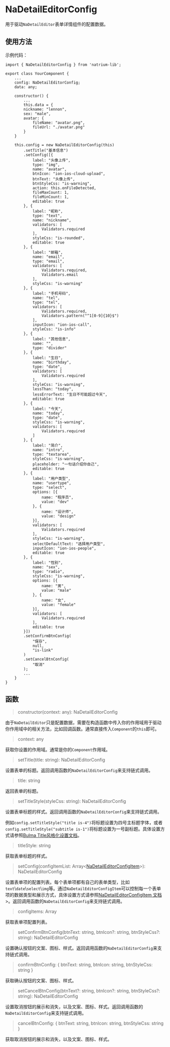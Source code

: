 # NaDetailEditorConfig

用于驱动`NaDetailEditor`表单详情组件的配置数据。

## 使用方法

示例代码：

    import { NaDetailEditorConfig } from 'natrium-lib';

    export class YourComponent {
        ...
        config: NaDetailEditorConfig;
	    data: any;

        constructor() {
            ...
            this.data = {
			nickname: "lennon",
			sex: "male",
			avatar: {
				fileName: "avatar.png",
				fileUrl: "./avatar.png"
			}
		}
		
		this.config = new NaDetailEditorConfig(this)
			.setTitle("基本信息")
			.setConfig([{
				label: "头像上传",
				type: "img",
				name: "avatar",
				btnIcon: "ion-ios-cloud-upload",
				btnText: "头像上传",
				btnStyleCss: "is-warning",
				action: this.onFileDetected,
				fileMaxCount: 1,
				fileMinCount: 1,
				editable: true
			}, {
				label: "昵称",
				type: "text",
				name: "nickname",
				validators: [
					Validators.required
				],
				styleCss: "is-rounded",
				editable: true
			}, {
				label: "邮箱",
				name: "email",
				type: "email",
				validators: [
					Validators.required,
					Validators.email
				],
				styleCss: "is-warning"
			}, {
				label: "手机号码",
				name: "tel",
				type: "tel",
				validators: [
					Validators.required,
					Validators.pattern("^1[0-9]{10}$")
				],
				inputIcon: "ion-ios-call",
				styleCss: "is-info"
			}, {
				label: "其他信息",
				name: "",
				type: "divider"
			}, {
				label: "生日",
				name: "birthday",
				type: "date",
				validators: [
					Validators.required
				],
				styleCss: "is-warning",
				lessThan: "today",
				lessErrorText: "生日不可能超过今天",
				editable: true
			}, {
				label: "今天",
				name: "today",
				type: "date",
				styleCss: "is-warning",
				validators: [
					Validators.required
				]
			}, {
				label: "简介",
				name: "intro",
				type: "textarea",
				styleCss: "is-warning",
				placeholder: "一句话介绍你自己",
				editable: true
			}, {
				label: "用户类型",
				name: "usertype",
				type: "select",
				options: [{
					name: "程序员",
					value: "dev"
				}, {
					name: "设计师",
					value: "design"
				}],
				validators: [
					Validators.required
				],
				styleCss: "is-warning",
				selectDefaultText: "选择用户类型",
				inputIcon: "ion-ios-people",
				editable: true
			}, {
				label: "性别",
				name: "sex",
				type: "radio",
				styleCss: "is-warning",
				options: [{
					name: "男",
					value: "male"
				}, {
					name: "女",
					value: "female"
				}],
				validators: [
					Validators.required
				],
				editable: true
			}])
			.setConfirmBtnConfig(
				"保存",
				null,
				"is-link"
			)
			.setCancelBtnConfig(
				"取消"
			);
            ...
        }
    }

## 函数

> constructor(context: any): NaDetailEditorConfig

由于`NaDetailEditor`只是配置数据，需要在构造函数中传入你的作用域用于驱动你作用域中的相关方法，比如回调函数。通常直接传入`Component`的`this`即可。

> context: any

获取你设置的作用域。通常是你的`Component`作用域。

> setTitle(title: string): NaDetailEditorConfig

设置表单的标题。返回调用函数的`NaDetailEditorConfig`来支持链式调用。

> title: string

返回表单的标题。

> setTitleStyle(styleCss: string): NaDetailEditorConfig

设置表单标题的样式。返回调用函数的`NaDetailEditorConfig`来支持链式调用。

例如`config.setTitleStyle("title is-4")`将标题设置为四号主标题字体，或者`config.setTitleStyle("subtitle is-1")`将标题设置为一号副标题。具体设置方式请参照[Bulma Title风格化设置文档](https://bulma.io/documentation/elements/title/)。

> titleStyle: string

获取表单标题的样式。

> setConfig(configItemList: Array<[NaDetailEditorConfigItem](./na-detail-editor-config-item.md)>): NaDetailEditorConfig

设置表单项的配置列表。每个表单项都有自己的表单类型，比如`text`\\`date`\\`select`\\`img`等。通过`NaDetailEditorConfigItem`可以控制每一个表单项的数据类型和展示方式，具体设置方式请参照[NaDetailEditorConfigItem 文档](./na-form-config-item.md)>。返回调用函数的`NaDetailEditorConfig`来支持链式调用。

> configItems: Array<NaDetailEditorConfigItem>

获取表单项配置列表。

> setConfirmBtnConfig(btnText: string, btnIcon?: string, btnStyleCss?: string): NaDetailEditorConfig

设置确认按钮的文案、图标、样式。返回调用函数的`NaDetailEditorConfig`来支持链式调用。

> confirmBtnConfig: { btnText: string, btnIcon: string, btnStyleCss: string }

获取确认按钮的文案、图标、样式。

> setCancelBtnConfig(btnText?: string, btnIcon?: string, btnStyleCss?: string): NaDetailEditorConfig

设置取消按钮的展示和消失，以及文案、图标、样式。返回调用函数的`NaDetailEditorConfig`来支持链式调用。

> cancelBtnConfig: { btnText: string, btnIcon: string, btnStyleCss: string }

获取取消按钮的展示和消失，以及文案、图标、样式。